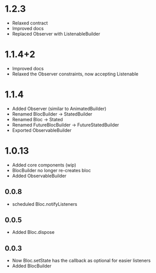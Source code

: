# 1.2.3
* Relaxed contract
* Improved docs
* Replaced Observer with ListenableBuilder
# 1.1.4+2
* Improved docs
* Relaxed the Observer constraints, now accepting Listenable
# 1.1.4
* Added Observer (similar to AnimatedBuilder)
* Renamed BlocBuilder -> StatedBuilder
* Renamed Bloc -> Stated
* Renamed FutureBlocBuilder -> FutureStatedBuilder
* Exported ObservableBuilder
# 1.0.13
* Added core components (wip)
* BlocBuilder no longer re-creates bloc
* Added ObservableBuilder
## 0.0.8
* scheduled Bloc.notifyListeners
## 0.0.5
* Added Bloc.dispose  
## 0.0.3
* Now Bloc.setState has the callback as optional for easier listeners
* Added BlocBuilder